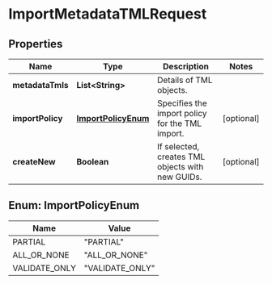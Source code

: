 

# ImportMetadataTMLRequest


## Properties

| Name | Type | Description | Notes |
|------------ | ------------- | ------------- | -------------|
|**metadataTmls** | **List&lt;String&gt;** | Details of TML objects. |  |
|**importPolicy** | [**ImportPolicyEnum**](#ImportPolicyEnum) | Specifies the import policy for the TML import. |  [optional] |
|**createNew** | **Boolean** | If selected, creates TML objects with new GUIDs. |  [optional] |



## Enum: ImportPolicyEnum

| Name | Value |
|---- | -----|
| PARTIAL | &quot;PARTIAL&quot; |
| ALL_OR_NONE | &quot;ALL_OR_NONE&quot; |
| VALIDATE_ONLY | &quot;VALIDATE_ONLY&quot; |



